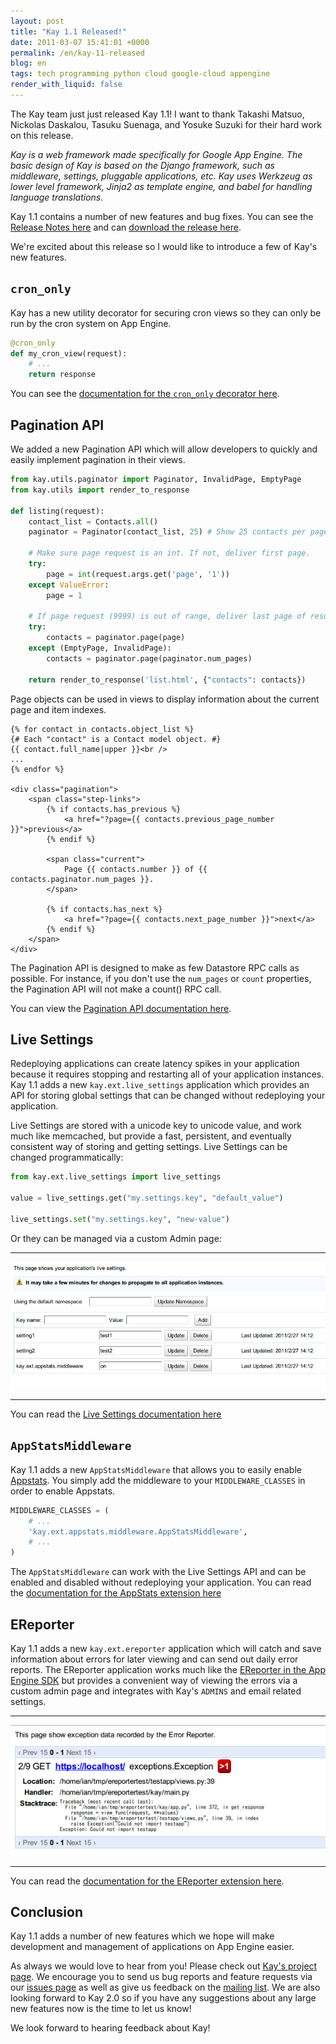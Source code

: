 ```yaml
---
layout: post
title: "Kay 1.1 Released!"
date: 2011-03-07 15:41:01 +0000
permalink: /en/kay-11-released
blog: en
tags: tech programming python cloud google-cloud appengine
render_with_liquid: false
---
```


The Kay team just just released Kay 1.1\! I want to thank Takashi Matsuo,
Nickolas Daskalou, Tasuku Suenaga, and Yosuke Suzuki for their hard work on this
release.

_Kay is a web framework made specifically for Google App Engine. The basic
design of Kay is based on the Django framework, such as middleware, settings,
pluggable applications, etc. Kay uses Werkzeug as lower level framework, Jinja2
as template engine, and babel for handling language translations._

Kay 1.1 contains a number of new features and bug fixes. You can see the
[Release Notes
here](http://code.google.com/p/kay-framework/wiki/ReleaseNotes#Kay-1.1.0rc2_-_March_3rd_2011)
and can [download the release
here](http://code.google.com/p/kay-framework/downloads/list).

We're excited about this release so I would like to introduce a few of Kay's new
features.

## `cron_only`

Kay has a new utility decorator for securing cron views so they can only be run
by the cron system on App Engine.

```python
@cron_only
def my_cron_view(request):
    # ...
    return response
```

You can see the [documentation for the `cron_only` decorator
here](http://kay-docs.shehas.net/decorators.html#kay.utils.decorators.cron_only).

## Pagination API

We added a new Pagination API which will allow developers to quickly and easily
implement pagination in their views.

```python
from kay.utils.paginator import Paginator, InvalidPage, EmptyPage
from kay.utils import render_to_response

def listing(request):
    contact_list = Contacts.all()
    paginator = Paginator(contact_list, 25) # Show 25 contacts per page

    # Make sure page request is an int. If not, deliver first page.
    try:
        page = int(request.args.get('page', '1'))
    except ValueError:
        page = 1

    # If page request (9999) is out of range, deliver last page of results.
    try:
        contacts = paginator.page(page)
    except (EmptyPage, InvalidPage):
        contacts = paginator.page(paginator.num_pages)

    return render_to_response('list.html', {"contacts": contacts})
```

Page objects can be used in views to display information about the current page
and item indexes.

```django
{% for contact in contacts.object_list %}
{# Each "contact" is a Contact model object. #}
{{ contact.full_name|upper }}<br />
...
{% endfor %}

<div class="pagination">
    <span class="step-links">
        {% if contacts.has_previous %}
            <a href="?page={{ contacts.previous_page_number }}">previous</a>
        {% endif %}

        <span class="current">
            Page {{ contacts.number }} of {{ contacts.paginator.num_pages }}.
        </span>

        {% if contacts.has_next %}
            <a href="?page={{ contacts.next_page_number }}">next</a>
        {% endif %}
    </span>
</div>
```

The Pagination API is designed to make as few Datastore RPC calls as possible.
For instance, if you don't use the `num_pages` or `count` properties, the
Pagination API will not make a count() RPC call.

You can view the [Pagination API documentation
here](http://kay-docs.shehas.net/pagination.html).

## Live Settings

Redeploying applications can create latency spikes in your application because
it requires stopping and restarting all of your application instances. Kay 1.1
adds a new `kay.ext.live_settings` application which provides an API for storing
global settings that can be changed without redeploying your application.

Live Settings are stored with a unicode key to unicode value, and work much like
memcached, but provide a fast, persistent, and eventually consistent way of
storing and getting settings. Live Settings can be changed programmatically:

```python
from kay.ext.live_settings import live_settings

value = live_settings.get("my.settings.key", "default_value")

live_settings.set("my.settings.key", "new-value")
```

Or they can be managed via a custom Admin page:

---

![](/assets/images/652/live_settings.png)

---

You can read the [Live Settings documentation
here](http://kay-docs.shehas.net/extensions.html#module-kay.ext.live_settings)

## `AppStatsMiddleware`

Kay 1.1 adds a new `AppStatsMiddleware` that allows you to easily enable [Appstats](http://code.google.com/intl/en/appengine/docs/python/tools/appstats.html). You simply add the middleware to your `MIDDLEWARE_CLASSES` in order to enable Appstats.

```python
MIDDLEWARE_CLASSES = (
    # ...
    'kay.ext.appstats.middleware.AppStatsMiddleware',
    # ...
)
```

The `AppStatsMiddleware` can work with the Live Settings API and can be enabled
and disabled without redeploying your application. You can read the
[documentation for the AppStats extension
here](http://kay-docs.shehas.net/extensions.html#module-kay.ext.appstats)

## EReporter

Kay 1.1 adds a new `kay.ext.ereporter` application which will catch and save
information about errors for later viewing and can send out daily error reports.
The EReporter application works much like the [EReporter in the App Engine
SDK](http://code.google.com/intl/en/appengine/articles/python/recording_exceptions_with_ereporter.html)
but provides a convenient way of viewing the errors via a custom admin page and
integrates with Kay's `ADMINS` and email related settings.

---

![image](/assets/images/652/ereporter.png)

---

You can read the [documentation for the EReporter extension
here](http://kay-docs.shehas.net/extensions.html#module-kay.ext.ereporter).

## Conclusion

Kay 1.1 adds a number of new features which we hope will make development and
management of applications on App Engine easier.

As always we would love to hear from you! Please check out [Kay's project
page](http://code.google.com/p/kay-framework/). We encourage you to send us bug
reports and feature requests via our [issues
page](http://code.google.com/p/kay-framework/issues/list) as well as give us
feedback on the [mailing list](https://groups.google.com/group/kay-users). We
are also looking forward to Kay 2.0 so if you have any suggestions about any
large new features now is the time to let us know!

We look forward to hearing feedback about Kay!
